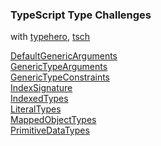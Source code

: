 ### TypeScript Type Challenges

with [typehero](https://typehero.dev/), [tsch](https://github.com/type-challenges/type-challenges)

[DefaultGenericArguments](/DefaultGenericArguments/)<br>
[GenericTypeArguments](/GenericTypeArguments/)<br>
[GenericTypeConstraints](/GenericTypeConstraints/)<br>
[IndexSignature](/IndexSignatures/)<br>
[IndexedTypes](/IndexedTypes/)<br>
[LiteralTypes](/LiteralTypes/)<br>
[MappedObjectTypes](/MappedObjectTypes/)<br>
[PrimitiveDataTypes](/PrimitiveDataTypes/)<br>
